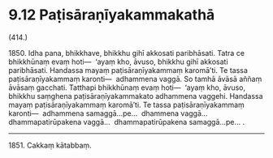 

# 9.12 Paṭisāraṇīyakammakathā



(414.)

1850\. Idha pana, bhikkhave, bhikkhu gihī akkosati paribhāsati. Tatra ce bhikkhūnaṃ evaṃ hoti—  ‘ayaṃ kho, āvuso, bhikkhu gihī akkosati paribhāsati. Handassa mayaṃ paṭisāraṇīyakammaṃ karomā’ti. Te tassa paṭisāraṇīyakammaṃ karonti—  adhammena vaggā. So tamhā āvāsā aññaṃ āvāsaṃ gacchati. Tatthapi bhikkhūnaṃ evaṃ hoti—  ‘ayaṃ kho, āvuso, bhikkhu saṃghena paṭisāraṇīyakammakato adhammena vaggehi. Handassa mayaṃ paṭisāraṇīyakammaṃ karomā’ti. Te tassa paṭisāraṇīyakammaṃ karonti—  adhammena samaggā…pe…  dhammena vaggā…  dhammapatirūpakena vaggā…  dhammapatirūpakena samaggā…pe… .

---

1851\. Cakkaṃ kātabbaṃ.





